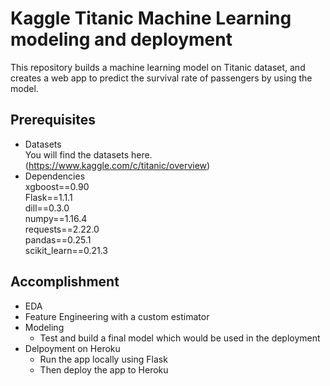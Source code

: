 # Kaggle Titanic Machine Learning modeling and deployment
This repository builds a machine learning model on Titanic dataset, and creates a web app to predict the survival rate of passengers by using the model.
 
## Prerequisites
- Datasets  
You will find the datasets here. (https://www.kaggle.com/c/titanic/overview)  
- Dependencies  
xgboost==0.90  
Flask==1.1.1  
dill==0.3.0  
numpy==1.16.4  
requests==2.22.0  
pandas==0.25.1  
scikit_learn==0.21.3  

## Accomplishment  
- EDA  
- Feature Engineering with a custom estimator  
- Modeling  
  - Test and build a final model which would be used in the deployment  
- Delpoyment on Heroku  
  - Run the app locally using Flask  
  - Then deploy the app to Heroku  
